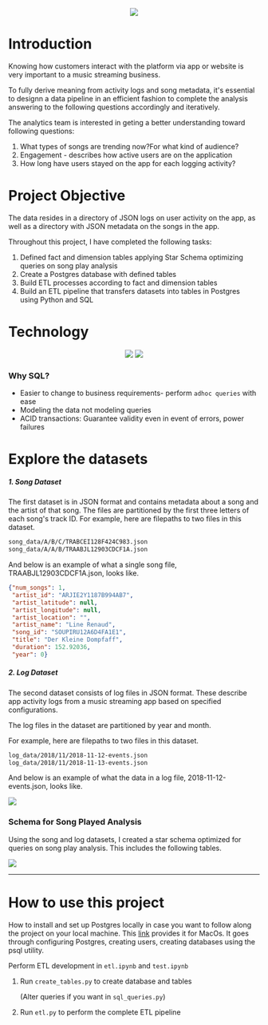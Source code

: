 <p align="middle">
  <img src="https://github.com/dar1enyang/vstreama/blob/master/Images/vstreama.png" />

# Introduction

Knowing how customers interact with the platform via app or website is very important to a music streaming business. 

To fully derive meaning from activity logs and song metadata, it's essential to designn a data pipeline in an efficient fashion to complete the analysis answering to the following questions accordingly and iteratively.

The analytics team is interested in geting a better understanding toward following questions:

1. What types of songs are trending now?For what kind of audience?
2. Engagement - describes how active users are on the application
3. How long have users stayed on the app for each logging activity?

# Project Objective

The data resides in a directory of JSON logs on user activity on the app, as well as a directory with JSON metadata on the songs in the app.

Throughout this project, I have completed the following tasks:

1. Defined fact and dimension tables applying Star Schema optimizing queries on song play analysis
2. Create a Postgres database with defined tables
3. Build ETL processes according to fact and dimension tables
4. Build an ETL pipeline that transfers datasets into tables in Postgres using Python and SQL

# Technology 

<p align="middle">
  <img src="https://github.com/dar1enyang/vstreama/blob/master/Images/PostgreSQL.png" />
  <img src="https://github.com/dar1enyang/vstreama/blob/master/Images/Python.png" />

### Why SQL?

- Easier to change to business requirements- perform `adhoc queries` with ease
- Modeling the data not modeling queries
- ACID transactions: Guarantee validity even in event of errors, power failures



# Explore the datasets

##### 1. Song Dataset

The first dataset is in JSON format and contains metadata about a song and the artist of that song. The files are partitioned by the first three letters of each song's track ID. For example, here are filepaths to two files in this dataset.

```txt
song_data/A/B/C/TRABCEI128F424C983.json
song_data/A/A/B/TRAABJL12903CDCF1A.json
```

And below is an example of what a single song file, TRAABJL12903CDCF1A.json, looks like.

```json
{"num_songs": 1, 
 "artist_id": "ARJIE2Y1187B994AB7", 
 "artist_latitude": null, 
 "artist_longitude": null, 
 "artist_location": "", 
 "artist_name": "Line Renaud", 
 "song_id": "SOUPIRU12A6D4FA1E1", 
 "title": "Der Kleine Dompfaff", 
 "duration": 152.92036, 
 "year": 0}
```

##### 2. Log Dataset

The second dataset consists of log files in JSON format. These describe app activity logs from a music streaming app based on specified configurations.

The log files in the dataset are partitioned by year and month. 

For example, here are filepaths to two files in this dataset.

```txt
log_data/2018/11/2018-11-12-events.json
log_data/2018/11/2018-11-13-events.json
```

And below is an example of what the data in a log file, 2018-11-12-events.json, looks like.

![](https://github.com/dar1enyang/vstreama/blob/master/Images/erdplus-diagram.png)



### Schema for Song Played Analysis

Using the song and log datasets, I created a star schema optimized for queries on song play analysis. This includes the following tables.

![](https://ws1.sinaimg.cn/large/006tNc79ly1g1ty4zo049j30hg0c2aax.jpg)

---

# How to use this project

How to install and set up Postgres locally in case you want to follow along the project on your local machine. This [link](https://www.codementor.io/engineerapart/getting-started-with-postgresql-on-mac-osx-are8jcopb) provides it for MacOs. It goes through configuring Postgres, creating users, creating databases using the psql utility.

Perform ETL development in `etl.ipynb` and `test.ipynb`

1. Run `create_tables.py` to create database and tables 

   (Alter queries if you want in `sql_queries.py`)

2. Run `etl.py` to perform the complete ETL pipeline
